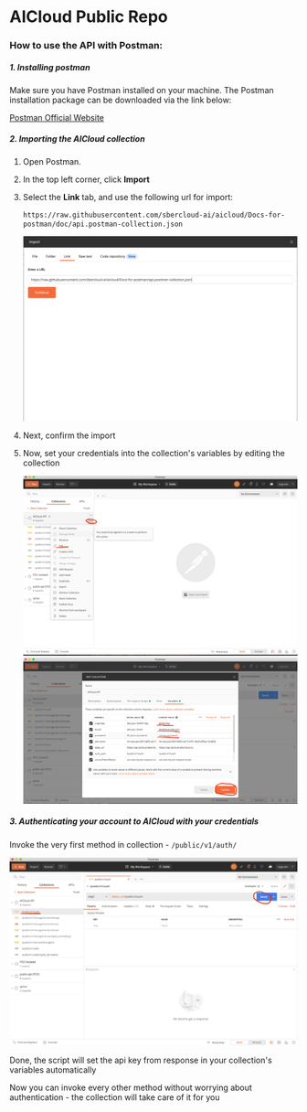 # AICloud Public Repo
### How to use the API with Postman:
##### 1. Installing postman 
Make sure you have Postman installed on your machine. The Postman installation package can be downloaded via the link below:

[Postman Official Website](https://www.postman.com/downloads/)

##### 2. Importing the AICloud collection 
1.  Open Postman.
2.  In the top left corner, click **Import**
3.  Select the **Link** tab, and use the following url for import:
    
    ```
    https://raw.githubusercontent.com/sbercloud-ai/aicloud/Docs-for-postman/doc/api.postman-collection.json
    ```

    ![import postman collection1](/doc/img/postman_import1.png)

4.  Next, confirm the import
5.  Now, set your credentials into the collection's variables by editing the collection
    
    ![import postman collection2](/doc/img/postman_import2.png)
    ![import postman collection3](/doc/img/postman_import3.png)

##### 3. Authenticating your account to AICloud with your credentials
Invoke the very first method in collection - ```/public/v1/auth/```

![import postman collection4](/doc/img/postman_import4.png)
    
 Done, the script will set the api key from response in your collection's variables automatically
 
Now you can invoke every other method without worrying about authentication - the collection will take care of it for you
